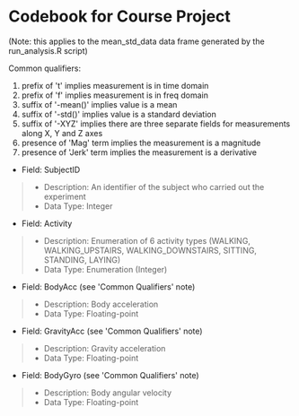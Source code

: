 Codebook for Course Project
============================

(Note: this applies to the mean_std_data data frame generated
by the run_analysis.R script)

Common qualifiers:
1. prefix of 't' implies measurement is in time domain
2. prefix of 'f' implies measurement is in freq domain
3. suffix of '-mean()' implies value is a mean
4. suffix of '-std()' implies value is a standard deviation
5. suffix of '-XYZ' implies there are three separate fields for measurements along X, Y and Z axes
6. presence of 'Mag' term implies the measurement is a magnitude
7. presence of 'Jerk' term implies the measurement is a derivative

* Field: SubjectID
>* Description: An identifier of the subject who carried out the experiment 
>* Data Type: Integer 

* Field: Activity
>* Description: Enumeration of 6 activity types (WALKING, WALKING_UPSTAIRS, WALKING_DOWNSTAIRS, SITTING, STANDING, LAYING)
>* Data Type: Enumeration (Integer)

* Field:  BodyAcc (see 'Common Qualifiers' note)
>* Description: Body acceleration
>* Data Type: Floating-point

* Field:  GravityAcc (see 'Common Qualifiers' note)
>* Description: Gravity acceleration
>* Data Type: Floating-point

* Field:  BodyGyro (see 'Common Qualifiers' note)
>* Description: Body angular velocity
>* Data Type: Floating-point
